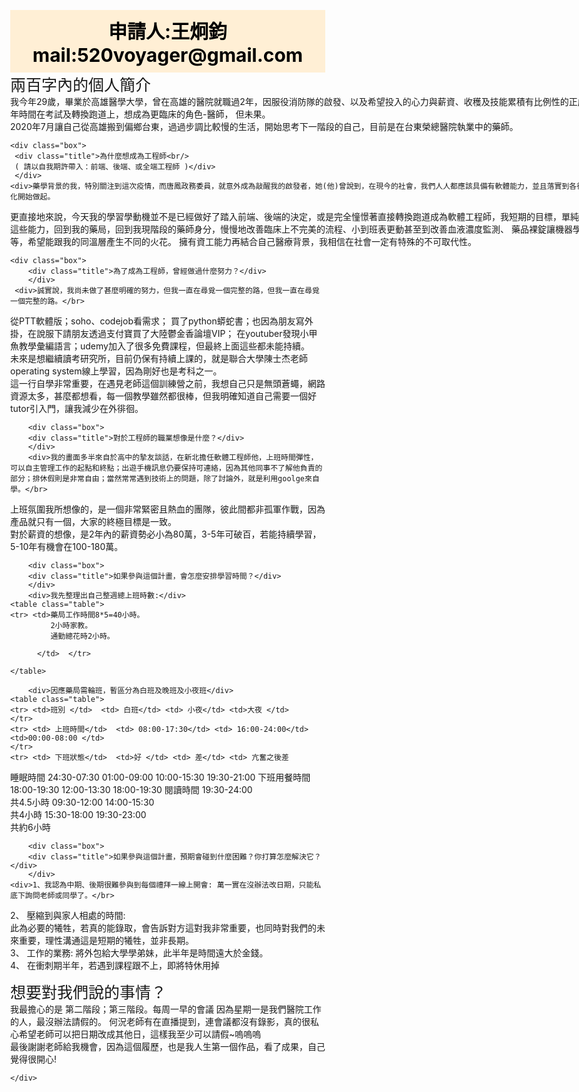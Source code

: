 <!DOCTYPE  html>
<html>
<head>
<meta charset="utf-8"></meta>    
<title>扶持計畫 </title> 
<style type="text/css">
td{border:1px solid}
.head   {background-color:#FFEFD5 ;
        color:black;font-weight:bold;font-size:30px;
        text-align:center;padding:10px  }
.content{ width:1000px;margin-left:auto;margin-right:auto;
          border:1px}
		  
.box{width:auto;padding:1px;margin:10px;background-color:GhostWhite;
    ;
text-align:center;line-height:40px}
.title{font-weight;bold;font-size:25px}

.table{width:800px;border:4px solid ;color:#777777;font-size:20px}
</style>
</head>

<body style="margin:0px" >
  <div class="head">申請人:王炯鈞  mail:520voyager@gmail.com</div>
  
  
  <div class="content">  

  <div class="box">
  <div class="title">兩百字內的個人簡介</div>
  </div>
  <div> 我今年29歲，畢業於高雄醫學大學，曾在高雄的醫院就職過2年，因服役消防隊的啟發、以及希望投入的心力與薪資、收穫及技能累積有比例性的正成長，花了數年時間在考試及轉換跑道上，想成為更臨床的角色-醫師，
但未果。</br>2020年7月讓自己從高雄搬到偏鄉台東，過過步調比較慢的生活，開始思考下一階段的自己，目前是在台東榮總醫院執業中的藥師。
</div>
  
  
  
    <div class="box">
	 <div class="title">為什麼想成為工程師<br/> 
	 ( 請以自我期許帶入：前端、後端、或全端工程師 )</div>
	 </div>
	<div>藥學背景的我，特別關注到這次疫情，而唐鳳政務委員，就意外成為敲醒我的啟發者，她(他)曾說到，在現今的社會，我們人人都應該具備有軟體能力，並且落實到各行各業的程序優化開始做起。
更直接地來說，今天我的學習學動機並不是已經做好了踏入前端、後端的決定，或是完全憧憬著直接轉換跑道成為軟體工程師，我短期的目標，單純是希望能帶著這些能力，回到我的藥局，回到我現階段的藥師身分，慢慢地改善臨床上不完美的流程、小到班表更動甚至到改善血液濃度監測、
藥品裸錠讓機器學習自動辨識等等，希望能跟我的同溫層產生不同的火花。
 擁有資工能力再結合自己醫療背景，我相信在社會一定有特殊的不可取代性。
</div>
	
	
	<div class="box">
	    <div class="title">為了成為工程師，曾經做過什麼努力？</div>
	    </div>
	 <div>誠實說，我尚未做了甚麼明確的努力，但我一直在尋覓一個完整的路，但我一直在尋覓一個完整的路。</br>
從PTT軟體版；soho、codejob看需求；
買了python蟒蛇書；也因為朋友寫外掛，在說服下請朋友透過支付寶買了大陸鬱金香論壇VIP；
在youtuber發現小甲魚教學彙編語言；udemy加入了很多免費課程，但最終上面這些都未能持續。</br>
未來是想繼續讀考研究所，目前仍保有持續上課的，就是聯合大學陳士杰老師operating system線上學習，因為剛好也是考科之一。</br>
這一行自學非常重要，在遇見老師這個訓練營之前，我想自己只是無頭蒼蠅，網路資源太多，甚麼都想看，每一個教學雖然都很棒，但我明確知道自己需要一個好tutor引入門，讓我減少在外徘徊。
 </div>
	 
	
	
		<div class="box">
	    <div class="title">對於工程師的職業想像是什麼？</div>
	    </div>
	    <div>我的畫面多半來自於高中的摯友談話，在新北擔任軟體工程師他，上班時間彈性，可以自主管理工作的起點和終點；出遊手機訊息仍要保持可連絡，因為其他同事不了解他負責的部分；排休假則是非常自由；當然常常遇到技術上的問題，除了討論外，就是利用goolge來自學。</br>
上班氛圍我所想像的，是一個非常緊密且熱血的團隊，彼此間都非孤軍作戰，因為產品就只有一個，大家的終極目標是一致。</br>
對於薪資的想像，是2年內的薪資勢必小為80萬，3-5年可破百，若能持續學習，5-10年有機會在100-180萬。
</div>
	
		<div class="box">
	    <div class="title">如果參與這個計畫，會怎麼安排學習時間？</div>
	    </div>
		<div>我先整理出自己整週總上班時數:</div>
	<table class="table">  
	<tr> <td>藥局工作時間8*5=40小時。
             2小時家教。      
			 通勤總花時2小時。

		  </td>  </tr>
	
	</table>
	
		<div>因應藥局需輪班，暫區分為白班及晚班及小夜班</div>
	<table class="table">  
	<tr> <td>班別 </td>  <td> 白班</td> <td> 小夜</td> <td>大夜 </td> 
	</tr>
	<tr> <td> 上班時間</td>  <td> 08:00-17:30</td> <td> 16:00-24:00</td> <td>00:00-08:00 </td> 
	</tr>
	<tr> <td> 下班狀態</td>  <td>好 </td> <td> 差</td> <td> 亢奮之後差
</td> 
	</tr>
	<tr> <td>睡眠時間 </td>  <td> 24:30-07:30</td>  <td> 01:00-09:00</td>  <td> 10:00-15:30
19:30-21:00
</td>  
	</tr>
	<tr> <td>下班用餐時間 </td>  <td>18:00-19:30 </td>  <td>12:00-13:30 </td>  <td>18:00-19:30 </td>  
	</tr>
	<tr> <td> 閱讀時間</td>  <td>19:30-24:00</br> 共4.5小時 </td>  <td>09:30-12:00
14:00-15:30</br>
共4小時
 </td>  <td> 15:30-18:00
19:30-23:00</br>
共約6小時
</td>  
	</tr>
	</table>
	
	
	
	
	
	
		<div class="box">
	    <div class="title">如果參與這個計畫，預期會碰到什麼困難？你打算怎麼解決它？</div>
	    </div>
	<div>1、我認為中期、後期很難參與到每個禮拜一線上開會: 萬一實在沒辦法改日期，只能私底下詢問老師或同學了。</br>
2、	壓縮到與家人相處的時間: </br> 
此為必要的犧牲，若真的能錄取，會告訴對方這對我非常重要，也同時對我們的未來重要，理性溝通這是短期的犧牲，並非長期。</br>
3、	工作的業務: 將外包給大學學弟妹，此半年是時間遠大於金錢。</br>
4、	在衝刺期半年，若遇到課程跟不上，即將特休用掉</div>
	     <div class="box">
	    <div class="title">想要對我們說的事情？</div>
	    </div>
	<div>我最擔心的是 第二階段；第三階段。每周一早的會議
因為星期一是我們醫院工作的人，最沒辦法請假的。
何況老師有在直播提到，連會議都沒有錄影，真的很私心希望老師可以把日期改成其他日，這樣我至少可以請假~嗚嗚嗚</br>
最後謝謝老師給我機會，因為這個履歷，也是我人生第一個作品，看了成果，自己覺得很開心!
</div>
	
	
	
	
	</div>
	  
	  
  </body>
</html>
